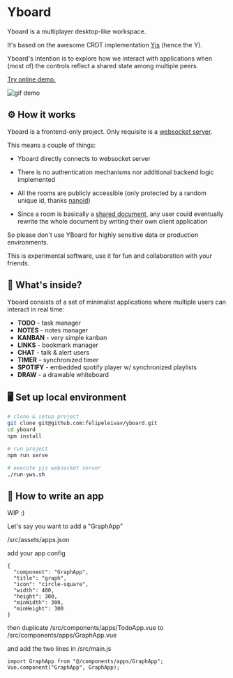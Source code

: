 # Yboard

Yboard is a multiplayer desktop-like workspace.

It's based on the awesome CRDT implementation [Yjs](https://github.com/yjs/yjs) (hence the Y).

Yboard's intention is to explore how we interact with applications when (most of) the controls reflect a shared state among multiple peers.

[Try online demo.](https://yboard.lol)

![gif demo](https://i.imgur.com/RIkEKWi.gif)

## ⚙️ How it works

Yboard is a frontend-only project. Only requisite is a [websocket server](https://github.com/yjs/y-websocket).

This means a couple of things:

- Yboard directly connects to websocket server

- There is no authentication mechanisms nor additional backend logic implemented
- All the rooms are publicly accessible (only protected by a random unique id, thanks [nanoid](https://github.com/ai/nanoid))
- Since a room is basically a [shared document](https://docs.yjs.dev/api/y.doc), any user could eventually rewrite the whole document by writing their own client application

So please don't use YBoard for highly sensitive data or production environments.

This is experimental software, use it for fun and collaboration with your friends.

## 🎁 What's inside?

Yboard consists of a set of minimalist applications where multiple users can interact in real time:

- **TODO** - task manager
- **NOTES** - notes manager
- **KANBAN** - very simple kanban
- **LINKS** - bookmark manager
- **CHAT** - talk & alert users
- **TIMER** - synchronized timer
- **SPOTIFY** - embedded spotify player w/ synchronized playlists
- **DRAW** - a drawable whiteboard

## 🖥 Set up local environment

```sh
# clone & setup project
git clone git@github.com:felipeleivav/yboard.git
cd yboard
npm install

# run project
npm run serve

# execute yjs websocket server
./run-yws.sh
```

## 📝 How to write an app

WIP :)

Let's say you want to add a "GraphApp"

/src/assets/apps.json

add your app config

```
{
  "component": "GraphApp",
  "title": "graph",
  "icon": "circle-square",
  "width": 400,
  "height": 300,
  "minWidth": 300,
  "minHeight": 300
}
```

then duplicate /src/components/apps/TodoApp.vue to /src/components/apps/GraphApp.vue

and add the two lines in /src/main.js

```
import GraphApp from "@/components/apps/GraphApp";
Vue.component("GraphApp", GraphApp);
```
